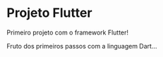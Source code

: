 # Projeto Flutter
 Primeiro projeto com o framework Flutter!

 Fruto dos primeiros passos com a linguagem Dart...
